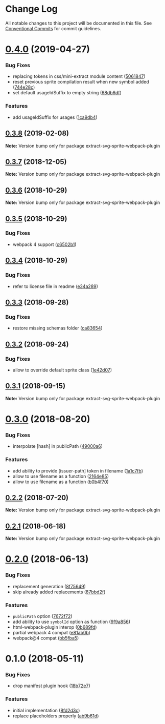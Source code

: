 # Change Log

All notable changes to this project will be documented in this file.
See [Conventional Commits](https://conventionalcommits.org) for commit guidelines.

<a name="0.4.0"></a>
# [0.4.0](https://github.com/JetBrains/svg-mixer/compare/extract-svg-sprite-webpack-plugin@0.3.8...extract-svg-sprite-webpack-plugin@0.4.0) (2019-04-27)


### Bug Fixes

* replacing tokens in css/mini-extract module content ([5061847](https://github.com/JetBrains/svg-mixer/commit/5061847))
* reset previous sprite compilation result when new symbol added ([744e28c](https://github.com/JetBrains/svg-mixer/commit/744e28c))
* set default usageIdSuffix to empty string ([68db6df](https://github.com/JetBrains/svg-mixer/commit/68db6df))


### Features

* add usageIdSuffix for usages ([1ca9db4](https://github.com/JetBrains/svg-mixer/commit/1ca9db4))




<a name="0.3.8"></a>
## [0.3.8](https://github.com/JetBrains/svg-mixer/compare/extract-svg-sprite-webpack-plugin@0.3.7...extract-svg-sprite-webpack-plugin@0.3.8) (2019-02-08)




**Note:** Version bump only for package extract-svg-sprite-webpack-plugin

<a name="0.3.7"></a>
## [0.3.7](https://github.com/JetBrains/svg-mixer/compare/extract-svg-sprite-webpack-plugin@0.3.6...extract-svg-sprite-webpack-plugin@0.3.7) (2018-12-05)




**Note:** Version bump only for package extract-svg-sprite-webpack-plugin

<a name="0.3.6"></a>
## [0.3.6](https://github.com/JetBrains/svg-mixer/compare/extract-svg-sprite-webpack-plugin@0.3.5...extract-svg-sprite-webpack-plugin@0.3.6) (2018-10-29)




**Note:** Version bump only for package extract-svg-sprite-webpack-plugin

<a name="0.3.5"></a>
## [0.3.5](https://github.com/kisenka/svg-mixer/packages/extract-svg-sprite-webpack-plugin/compare/extract-svg-sprite-webpack-plugin@0.3.4...extract-svg-sprite-webpack-plugin@0.3.5) (2018-10-29)


### Bug Fixes

* webpack 4 support ([c6502b1](https://github.com/kisenka/svg-mixer/packages/extract-svg-sprite-webpack-plugin/commit/c6502b1))




<a name="0.3.4"></a>
## [0.3.4](https://github.com/kisenka/svg-mixer/packages/extract-svg-sprite-webpack-plugin/compare/extract-svg-sprite-webpack-plugin@0.3.3...extract-svg-sprite-webpack-plugin@0.3.4) (2018-10-29)


### Bug Fixes

* refer to license file in readme ([e34a289](https://github.com/kisenka/svg-mixer/packages/extract-svg-sprite-webpack-plugin/commit/e34a289))




<a name="0.3.3"></a>
## [0.3.3](https://github.com/kisenka/svg-mixer/packages/extract-svg-sprite-webpack-plugin/compare/extract-svg-sprite-webpack-plugin@0.3.2...extract-svg-sprite-webpack-plugin@0.3.3) (2018-09-28)


### Bug Fixes

* restore missing schemas folder ([ca83654](https://github.com/kisenka/svg-mixer/packages/extract-svg-sprite-webpack-plugin/commit/ca83654))




<a name="0.3.2"></a>
## [0.3.2](https://github.com/kisenka/svg-mixer/packages/extract-svg-sprite-webpack-plugin/compare/extract-svg-sprite-webpack-plugin@0.3.1...extract-svg-sprite-webpack-plugin@0.3.2) (2018-09-24)


### Bug Fixes

* allow to override default sprite class ([1e42d07](https://github.com/kisenka/svg-mixer/packages/extract-svg-sprite-webpack-plugin/commit/1e42d07))




<a name="0.3.1"></a>
## [0.3.1](https://github.com/kisenka/svg-mixer/packages/extract-svg-sprite-webpack-plugin/compare/extract-svg-sprite-webpack-plugin@0.3.0...extract-svg-sprite-webpack-plugin@0.3.1) (2018-09-15)




**Note:** Version bump only for package extract-svg-sprite-webpack-plugin

<a name="0.3.0"></a>
# [0.3.0](https://github.com/kisenka/svg-mixer/packages/extract-svg-sprite-webpack-plugin/compare/extract-svg-sprite-webpack-plugin@0.2.2...extract-svg-sprite-webpack-plugin@0.3.0) (2018-08-20)


### Bug Fixes

* interpolate [hash] in publicPath ([49000a6](https://github.com/kisenka/svg-mixer/packages/extract-svg-sprite-webpack-plugin/commit/49000a6))


### Features

* add ability to provide [issuer-path] token in filename ([1a1c7fb](https://github.com/kisenka/svg-mixer/packages/extract-svg-sprite-webpack-plugin/commit/1a1c7fb))
* allow to use filename as a function ([2164e85](https://github.com/kisenka/svg-mixer/packages/extract-svg-sprite-webpack-plugin/commit/2164e85))
* allow to use filename as a function ([b0b4f70](https://github.com/kisenka/svg-mixer/packages/extract-svg-sprite-webpack-plugin/commit/b0b4f70))




<a name="0.2.2"></a>
## [0.2.2](https://github.com/kisenka/svg-mixer/packages/extract-svg-sprite-webpack-plugin/compare/extract-svg-sprite-webpack-plugin@0.2.1...extract-svg-sprite-webpack-plugin@0.2.2) (2018-07-20)




**Note:** Version bump only for package extract-svg-sprite-webpack-plugin

<a name="0.2.1"></a>
## [0.2.1](https://github.com/kisenka/svg-mixer/packages/extract-svg-sprite-webpack-plugin/compare/extract-svg-sprite-webpack-plugin@0.2.0...extract-svg-sprite-webpack-plugin@0.2.1) (2018-06-18)




**Note:** Version bump only for package extract-svg-sprite-webpack-plugin

<a name="0.2.0"></a>
# [0.2.0](https://github.com/kisenka/svg-mixer/packages/extract-svg-sprite-webpack-plugin/compare/extract-svg-sprite-webpack-plugin@0.1.0...extract-svg-sprite-webpack-plugin@0.2.0) (2018-06-13)


### Bug Fixes

* replacement generation ([8f75649](https://github.com/kisenka/svg-mixer/packages/extract-svg-sprite-webpack-plugin/commit/8f75649))
* skip already added replacements ([87bbd2f](https://github.com/kisenka/svg-mixer/packages/extract-svg-sprite-webpack-plugin/commit/87bbd2f))


### Features

* `publicPath` option ([7672f72](https://github.com/kisenka/svg-mixer/packages/extract-svg-sprite-webpack-plugin/commit/7672f72))
* add ability to use `symbolId` option as function ([9f9a856](https://github.com/kisenka/svg-mixer/packages/extract-svg-sprite-webpack-plugin/commit/9f9a856))
* html-webpack-plugin interop ([0b689fd](https://github.com/kisenka/svg-mixer/packages/extract-svg-sprite-webpack-plugin/commit/0b689fd))
* partial webpack 4 compat ([e81ab0b](https://github.com/kisenka/svg-mixer/packages/extract-svg-sprite-webpack-plugin/commit/e81ab0b))
* webpack@4 compat ([bb5fba5](https://github.com/kisenka/svg-mixer/packages/extract-svg-sprite-webpack-plugin/commit/bb5fba5))




<a name="0.1.0"></a>
# 0.1.0 (2018-05-11)


### Bug Fixes

* drop manifest plugin hook ([18b72e7](https://github.com/kisenka/svg-mixer/packages/extract-svg-sprite-webpack-plugin/commit/18b72e7))


### Features

* initial implementation ([8fd2d3c](https://github.com/kisenka/svg-mixer/packages/extract-svg-sprite-webpack-plugin/commit/8fd2d3c))
* replace placeholders properly ([ab9b61d](https://github.com/kisenka/svg-mixer/packages/extract-svg-sprite-webpack-plugin/commit/ab9b61d))
